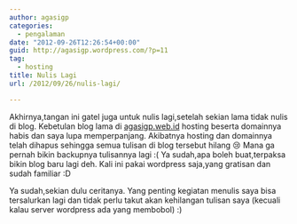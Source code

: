 ```yaml
---
author: agasigp
categories:
  - pengalaman
date: "2012-09-26T12:26:54+00:00"
guid: http://agasigp.wordpress.com/?p=11
tag:
  - hosting
title: Nulis Lagi
url: /2012/09/26/nulis-lagi/

---
```

Akhirnya,tangan ini gatel juga untuk nulis lagi,setelah sekian lama tidak nulis di blog. Kebetulan blog lama di [agasigp.web.id](http://agasigp.web.id "agasigp.web.id") hosting beserta domainnya habis dan saya lupa memperpanjang. Akibatnya hosting dan domainnya telah dihapus sehingga semua tulisan di blog tersebut hilang :cry: Mana ga pernah bikin backupnya tulisannya lagi :( Ya sudah,apa boleh buat,terpaksa bikin blog baru lagi deh. Kali ini pakai wordpress saja,yang gratisan dan sudah familiar :D

Ya sudah,sekian dulu ceritanya. Yang penting kegiatan menulis saya bisa tersalurkan lagi dan tidak perlu takut akan kehilangan tulisan saya (kecuali kalau server wordpress ada yang membobol) :)
